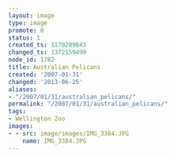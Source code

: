 ```yaml
---
layout: image
type: image
promote: 0
status: 1
created_ts: 1170209043
changed_ts: 1372159499
node_id: 1782
title: Australian Pelicans
created: '2007-01-31'
changed: '2013-06-25'
aliases:
- "/2007/01/31/australian_pelicans/"
permalink: "/2007/01/31/australian_pelicans/"
tags:
- Wellington Zoo
images:
- - src: image/images/IMG_3384.JPG
    name: IMG_3384.JPG
---
```


